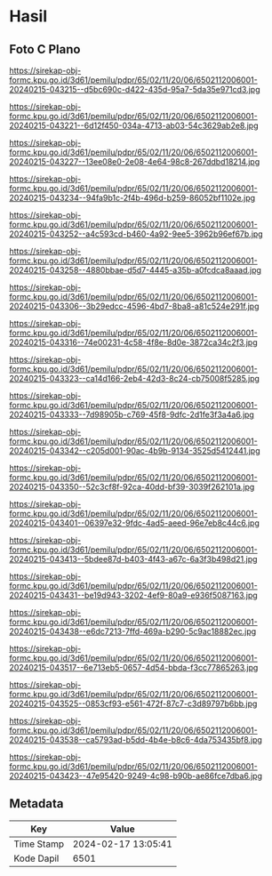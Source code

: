 # Hasil

## Foto C Plano

https://sirekap-obj-formc.kpu.go.id/3d61/pemilu/pdpr/65/02/11/20/06/6502112006001-20240215-043215--d5bc690c-d422-435d-95a7-5da35e971cd3.jpg

https://sirekap-obj-formc.kpu.go.id/3d61/pemilu/pdpr/65/02/11/20/06/6502112006001-20240215-043221--6d12f450-034a-4713-ab03-54c3629ab2e8.jpg

https://sirekap-obj-formc.kpu.go.id/3d61/pemilu/pdpr/65/02/11/20/06/6502112006001-20240215-043227--13ee08e0-2e08-4e64-98c8-267ddbd18214.jpg

https://sirekap-obj-formc.kpu.go.id/3d61/pemilu/pdpr/65/02/11/20/06/6502112006001-20240215-043234--94fa9b1c-2f4b-496d-b259-86052bf1102e.jpg

https://sirekap-obj-formc.kpu.go.id/3d61/pemilu/pdpr/65/02/11/20/06/6502112006001-20240215-043252--a4c593cd-b460-4a92-9ee5-3962b96ef67b.jpg

https://sirekap-obj-formc.kpu.go.id/3d61/pemilu/pdpr/65/02/11/20/06/6502112006001-20240215-043258--4880bbae-d5d7-4445-a35b-a0fcdca8aaad.jpg

https://sirekap-obj-formc.kpu.go.id/3d61/pemilu/pdpr/65/02/11/20/06/6502112006001-20240215-043306--3b29edcc-4596-4bd7-8ba8-a81c524e291f.jpg

https://sirekap-obj-formc.kpu.go.id/3d61/pemilu/pdpr/65/02/11/20/06/6502112006001-20240215-043316--74e00231-4c58-4f8e-8d0e-3872ca34c2f3.jpg

https://sirekap-obj-formc.kpu.go.id/3d61/pemilu/pdpr/65/02/11/20/06/6502112006001-20240215-043323--ca14d166-2eb4-42d3-8c24-cb75008f5285.jpg

https://sirekap-obj-formc.kpu.go.id/3d61/pemilu/pdpr/65/02/11/20/06/6502112006001-20240215-043333--7d98905b-c769-45f8-9dfc-2d1fe3f3a4a6.jpg

https://sirekap-obj-formc.kpu.go.id/3d61/pemilu/pdpr/65/02/11/20/06/6502112006001-20240215-043342--c205d001-90ac-4b9b-9134-3525d5412441.jpg

https://sirekap-obj-formc.kpu.go.id/3d61/pemilu/pdpr/65/02/11/20/06/6502112006001-20240215-043350--52c3cf8f-92ca-40dd-bf39-3039f262101a.jpg

https://sirekap-obj-formc.kpu.go.id/3d61/pemilu/pdpr/65/02/11/20/06/6502112006001-20240215-043401--06397e32-9fdc-4ad5-aeed-96e7eb8c44c6.jpg

https://sirekap-obj-formc.kpu.go.id/3d61/pemilu/pdpr/65/02/11/20/06/6502112006001-20240215-043413--5bdee87d-b403-4f43-a67c-6a3f3b498d21.jpg

https://sirekap-obj-formc.kpu.go.id/3d61/pemilu/pdpr/65/02/11/20/06/6502112006001-20240215-043431--be19d943-3202-4ef9-80a9-e936f5087163.jpg

https://sirekap-obj-formc.kpu.go.id/3d61/pemilu/pdpr/65/02/11/20/06/6502112006001-20240215-043438--e6dc7213-7ffd-469a-b290-5c9ac18882ec.jpg

https://sirekap-obj-formc.kpu.go.id/3d61/pemilu/pdpr/65/02/11/20/06/6502112006001-20240215-043517--6e713eb5-0657-4d54-bbda-f3cc77865263.jpg

https://sirekap-obj-formc.kpu.go.id/3d61/pemilu/pdpr/65/02/11/20/06/6502112006001-20240215-043525--0853cf93-e561-472f-87c7-c3d89797b6bb.jpg

https://sirekap-obj-formc.kpu.go.id/3d61/pemilu/pdpr/65/02/11/20/06/6502112006001-20240215-043538--ca5793ad-b5dd-4b4e-b8c6-4da753435bf8.jpg

https://sirekap-obj-formc.kpu.go.id/3d61/pemilu/pdpr/65/02/11/20/06/6502112006001-20240215-043423--47e95420-9249-4c98-b90b-ae86fce7dba6.jpg


## Metadata

| Key        | Value               |
| ---------- | ------------------- |
| Time Stamp | 2024-02-17 13:05:41 |
| Kode Dapil | 6501                |



